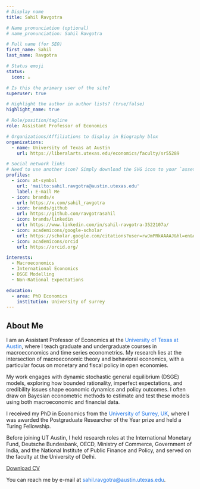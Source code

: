```yaml
---
# Display name
title: Sahil Ravgotra

# Name pronunciation (optional)
# name_pronunciation: Sahil Ravgotra

# Full name (for SEO)
first_name: Sahil
last_name: Ravgotra

# Status emoji
status:
  icon: ☕️

# Is this the primary user of the site?
superuser: true

# Highlight the author in author lists? (true/false)
highlight_name: true

# Role/position/tagline
role: Assistant Professor of Economics

# Organizations/Affiliations to display in Biography blox
organizations:
  - name: University of Texas at Austin
    url: https://liberalarts.utexas.edu/economics/faculty/sr55289

# Social network links
# Need to use another icon? Simply download the SVG icon to your `assets/media/icons/` folder.
profiles:
  - icon: at-symbol
    url: 'mailto:sahil.ravgotra@austin.utexas.edu'
    label: E-mail Me
  - icon: brands/x
    url: https://x.com/sahil_ravgotra
  - icon: brands/github
    url: https://github.com/ravgotrasahil
  - icon: brands/linkedin
    url: https://www.linkedin.com/in/sahil-ravgotra-3522107a/
  - icon: academicons/google-scholar
    url: https://scholar.google.com/citations?user=rwJmPRkAAAAJ&hl=en&oi=ao
  - icon: academicons/orcid
    url: https://orcid.org/

interests:
  - Macroeconomics
  - International Economics
  - DSGE Modelling
  - Non-Rational Expectations

education:
  - area: PhD Economics
    institution: University of surrey
---
```


## About Me

I am an Assistant Professor of Economics at the <a href="https://liberalarts.utexas.edu/economics/faculty/sr55289" target="_blank" style="color: #1a73e8; text-decoration: none;">University of Texas at Austin</a>, where I teach graduate and undergraduate courses in macroeconomics and time series econometrics. My research lies at the intersection of macroeconomic theory and behavioral economics, with a particular focus on monetary and fiscal policy in open economies.<p>

<p>My work engages with dynamic stochastic general equilibrium (DSGE) models, exploring how bounded rationality, imperfect expectations, and credibility issues shape economic dynamics and policy outcomes. I often draw on Bayesian econometric methods to estimate and test these models using both macroeconomic and financial data.<p>

<p>I received my PhD in Economics from the <a href="https://www.surrey.ac.uk/economics" target="_blank" style="color: #1a73e8; text-decoration: none;">University of Surrey, UK</a>, where I was awarded the Postgraduate Researcher of the Year prize and held a Turing Fellowship.<p>

<p>Before joining UT Austin, I held research roles at the International Monetary Fund, Deutsche Bundesbank, OECD, Ministry of Commerce, Government of India, and the National Institute of Public Finance and Policy, and served on the faculty at the University of Delhi.<p>

<div style="display: flex; align-items: center; gap: 10px;">
  <a class="research-btn" href="/uploads/sahilcv.pdf" target="_blank">Download CV</a>
</div>

<p>You can reach me by e-mail at <a href="mailto:sahil.ravgotra@austin.utexas.edu" style="color: #1a73e8; text-decoration: none;">sahil.ravgotra@austin.utexas.edu</a>.<p> 
